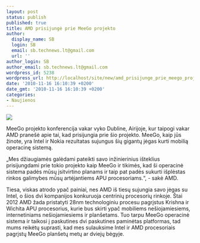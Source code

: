 ```yaml
---
layout: post
status: publish
published: true
title: AMD prisijungė prie MeeGo projekto
author:
  display_name: SB
  login: SB
  email: sb.technews.lt@gmail.com
  url: ''
author_login: SB
author_email: sb.technews.lt@gmail.com
wordpress_id: 5238
wordpress_url: http://localhost/site/new/amd_prisijunge_prie_meego_projekto/
date: '2010-11-16 16:10:39 +0200'
date_gmt: '2010-11-16 16:10:39 +0200'
categories:
- Naujienos
---
```

<div class="imgright"><img src="http://www.ipix.lt/images/72538996.jpg"  /></div>
<p>MeeGo projekto konferencija vakar vyko Dubline, Airijoje, kur taipogi vakar AMD pranešė apie tai, kad prisijungia prie šio projekto. MeeGo, kaip jūs žinote, yra Intel ir Nokia rezultatas sujungus šių gigantų jėgas kurti mobilią operacinę sistemą.</p>
<p>„Mes džiaugiamės galėdami pateikti savo inžinierinius išteklius prisijungdami prie tokio projekto kaip MeeGo ir tikimės, kad ši operacinė sistema padės mūsų įsitvirtino planams ir taip pat padės sukurti išplėstas rinkos galimybes mūsų artėjantiems APU procesoriams.“, - sakė AMD.</p>
<p>Tiesa, viskas atrodo ypač painiai, nes AMD iš tiesų sujungia savo jėgas su Intel, o šios dvi kompanijos konkuruoja centrinių procesorių rinkoje. Štai 2012 AMD žada pristatyti 28nm technologiniu procesu pagrįstus Krishna ir Wichita APU procesorius, kurie bus skirti ypač mobiliems nešiojamiesiems, internetiniams nešiojamiesiems ir planšetams. Tuo tarpu MeeGo operacinė sistema ir taikosi į paskutines dvi paskutines paminėtas platformas, tad mums reikėtų suprasti, kad mes sulauksime Intel ir AMD procesoriais pagrįstų MeeGo planšetų metų ar dviejų bėgyje.<br /></p>
